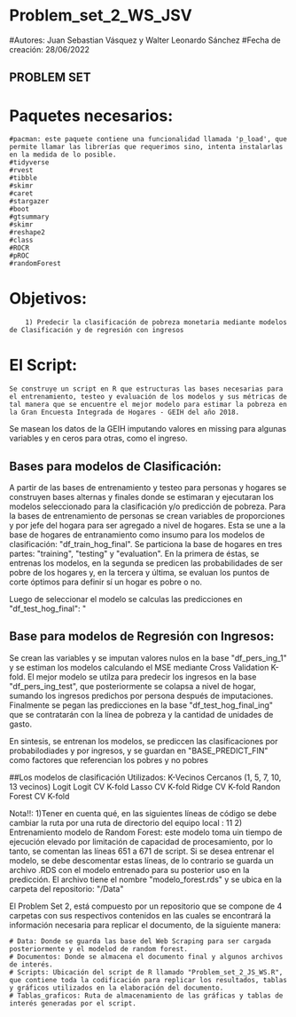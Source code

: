 # Problem_set_2_WS_JSV
#Autores: Juan Sebastian Vásquez y Walter Leonardo Sánchez
#Fecha de creación: 28/06/2022

## PROBLEM SET

# Paquetes necesarios:
	#pacman: este paquete contiene una funcionalidad llamada 'p_load', que permite llamar las librerías que requerimos sino, intenta instalarlas en la medida de lo posible.
	#tidyverse
	#rvest
	#tibble
	#skimr
	#caret
	#stargazer
	#boot
	#gtsummary
	#skimr
	#reshape2
	#class
	#ROCR
	#pROC
	#randomForest

# Objetivos: 
		1) Predecir la clasificación de pobreza monetaria mediante modelos de Clasificación y de regresión con ingresos

# El Script:
	Se construye un script en R que estructuras las bases necesarias para el entrenamiento, testeo y evaluación de los modelos y sus métricas de tal manera que se encuentre el mejor modelo para estimar la pobreza en la Gran Encuesta Integrada de Hogares - GEIH del año 2018.
Se masean los datos de la GEIH imputando valores en missing para algunas variables y en ceros para otras, como el ingreso. 

## Bases para modelos de Clasificación:
A partir de las bases de entrenamiento y testeo para personas y hogares se construyen bases alternas y finales donde se estimaran y ejecutaran los modelos seleccionado para la clasificación y/o predicción de pobreza.
Para la bases de entrenamiento de personas se crean variables de proporciones y por jefe del hogara para ser agregado a nivel de hogares. Esta se une a la base de hogares de entranamiento como insumo para los modelos de clasificación: "df_train_hog_final".
Se particiona la base de  hogares en tres partes: "training", "testing" y "evaluation". En la primera de éstas, se entrenas los modelos, en la segunda se predicen las probabilidades de ser pobre de los hogares y, en la tercera y última, se evaluan los puntos de corte óptimos para definir sí un hogar es pobre o no.

Luego de seleccionar el modelo se calculas las predicciones en "df_test_hog_final":
"
## Base para modelos de Regresión con Ingresos:

Se crean las variables y se imputan valores nulos en la base "df_pers_ing_1" y se estiman los modelos calculando el MSE mediante Cross Validation K-fold. 
El mejor modelo se utilza para predecir los ingresos en la base "df_pers_ing_test", que posteriormente se colapsa a nivel de hogar, sumando los ingresos predichos por persona después de imputaciones.
Finalmente se pegan las predicciones en la base "df_test_hog_final_ing" que se contratarán con la línea de pobreza y la cantidad de unidades de gasto. 

En sintesis, se entrenan los modelos, se prediccen las clasificaciones por probabilodiades y por ingresos, y se guardan en "BASE_PREDICT_FIN" como factores que referencian los pobres y no pobres

##Los modelos de clasificación Utilizados:
	K-Vecinos Cercanos (1, 5, 7, 10, 13 vecinos)
	Logit
	Logit CV K-fold
	Lasso CV K-fold
	Ridge CV K-fold
	Randon Forest CV K-fold

Nota!!: 1)Tener en cuenta qué, en las siguientes líneas de código se debe cambiar la ruta por una ruta de directorio del equipo local : 11
	2) Entrenamiento modelo de Random Forest: este modelo toma uin tiempo de ejecución elevado por limitación de capacidad de procesamiento, por lo tanto, se comentan las líneas 651 a 671 de script.
	Si se desea entrenar el modelo, se debe descomentar estas líneas, de lo contrario se guarda un archivo .RDS con el modelo entrenado para su posterior uso en la predicción. El archivo tiene el 
	nombre  "modelo_forest.rds" y se ubica en la carpeta del repositorio: "/Data"


El Problem Set 2, está compuesto por un repositorio que se compone de 4 carpetas con sus respectivos contenidos en las cuales se encontrará la información necesaria para replicar el documento, de la siguiente manera:

	# Data: Donde se guarda las base del Web Scraping para ser cargada posteriormente y el modelod de random forest.
	# Documentos: Donde se almacena el documento final y algunos archivos de interés.
	# Scripts: Ubicación del script de R llamado "Problem_set_2_JS_WS.R", que contiene toda la codificación para replicar los resultados, tablas y gráficos utilizados en la elaboración del documento.
	# Tablas_graficos: Ruta de almacenamiento de las gráficas y tablas de interés generadas por el script.
